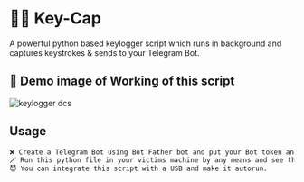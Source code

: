 # 🧑‍💻 Key-Cap
A powerful python based keylogger script which runs in background and captures keystrokes &amp; sends to your Telegram Bot. 

## 📜 Demo image of Working of this script

![keylogger dcs](https://github.com/Yashparwal1/key-cap/assets/54176283/9f85f5f6-b4cc-48db-98c7-b7005c8b43c4)

## Usage

```bash
❌ Create a Telegram Bot using Bot Father bot and put your Bot token and your telegram chat id in the code as mentioned there.  
🪄 Run this python file in your victims machine by any means and see the magic.
😈 You can integrate this script with a USB and make it autorun.
```
